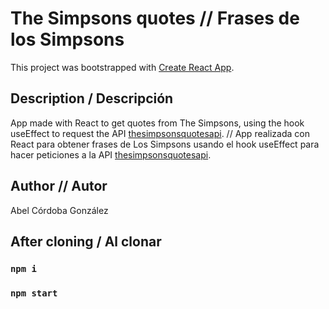 # The Simpsons quotes // Frases de los Simpsons

This project was bootstrapped with [Create React App](https://github.com/facebook/create-react-app).

## Description / Descripción

App made with React to get quotes from The Simpsons, using the hook useEffect to request the API [thesimpsonsquotesapi](https://thesimpsonsquoteapi.glitch.me/).
// App realizada con React para obtener frases de     Los Simpsons usando el hook useEffect para hacer peticiones a la API [thesimpsonsquotesapi](https://thesimpsonsquoteapi.glitch.me/). 

## Author // Autor
Abel Córdoba González
## After cloning / Al clonar

### `npm i`
### `npm start`

